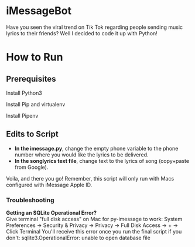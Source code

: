 # iMessageBot
Have you seen the viral trend on Tik Tok regarding people sending music lyrics to their friends? Well I decided to code it up with Python! 


# How to Run

## Prerequisites

Install Python3

Install Pip and virtualenv

Install Pipenv

## Edits to Script
* <b>In the imessage.py</b>, change the empty phone variable to the phone number where you would like the lyrics to be delivered.
* <b>In the songlyrics text file</b>, change text to the lyrics of song (copy+paste from Google).

Voila, and there you go! Remember, this script will only run with Macs configured with iMessage Apple ID.


### Troubleshooting
<b>Getting an SQLite Operational Error?</b>
<br>
Give terminal "full disk access" on Mac for py-imessage to work: 
System Preferences -> Security & Privacy -> Privacy -> Full Disk Access -> + -> Click Terminal
You'll receive this error once you run the final script if you don't: 
sqlite3.OperationalError: unable to open database file

